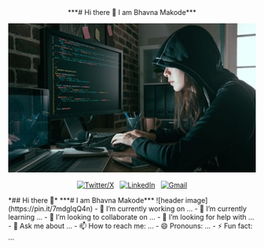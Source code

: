 <div align="center">
***# Hi there 👋 I am Bhavna Makode***
  
[![Hi there 👋 I'm Bhavna Makode](assets/header.jpg)](https://github.com/Bhavna2003)

[![Twitter/X](https://skillicons.dev/icons?i=twitter)](https://twitter.com/Bhavna_makode) &nbsp;
[![LinkedIn](https://skillicons.dev/icons?i=linkedin)](https://www.linkedin.com/in/bhavna-makode-6216ba244/) &nbsp;
[![Gmail](https://skillicons.dev/icons?i=gmail)](mailto:bhavnamakode20@gmail.com?subject=Hello%20Bhavna,%20From%20Github)

</div>
*## Hi there 👋*
***# I am Bhavna Makode***
![header image](https://pin.it/7mdgIqQ4n)
- 🔭 I’m currently working on ...
- 🌱 I’m currently learning ...
- 👯 I’m looking to collaborate on ...
- 🤔 I’m looking for help with ...
- 💬 Ask me about ...
- 📫 How to reach me: ...
- 😄 Pronouns: ...
- ⚡ Fun fact: ...


